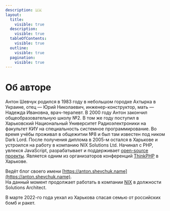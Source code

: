 ```yaml
---
description: 🇺🇦
layout:
  title:
    visible: true
  description:
    visible: true
  tableOfContents:
    visible: true
  outline:
    visible: true
  pagination:
    visible: true
---
```


# Об авторе

Антон Шевчук родился в 1983 году в небольшом городке Ахтырка в Украине, отец — Юрий Николаевич, инженер-конструктор, мать — Надежда Ивановна, врач-терапевт. В 2000 году Антон закончил общеобразовательную школу №2. В том же году поступил в Харьковский Национальный Университет Радиоэлектроники на факультет КИУ на специальность системное программирование. Во время учёбы проживал в общежитии №8 и был там известен под ником Dark Lord. После получения диплома в 2005-м остался в Харькове и устроился на работу в компанию NIX Solutions Ltd. Начинал с PHP, увлекся JavaScript, разрабатывает и поддерживает [open-source проекты](https://github.com/AntonShevchuk/). Является одним из организаторов конференций [ThinkPHP](https://www.meetup.com/thinkphp/) в Харькове.

Ведёт блог своего имени [https://anton.shevchuk.name](https://anton.shevchuk.name). \
На данный момент продолжает работать в компании [NIX](https://nixsolutions.com) в должности Solutions Architect.&#x20;

В марте 2022-го года уехал из Харькова спасая семью от российских бомб и ракет.
